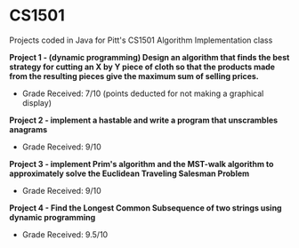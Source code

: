 # CS1501
Projects coded in Java for Pitt's CS1501 Algorithm Implementation class


**Project 1 - (dynamic programming) Design an algorithm that finds the best strategy for cutting an X by Y piece of cloth
so that the products made from the resulting pieces give the maximum sum of selling prices.**
- Grade Received: 7/10 (points deducted for not making a graphical display)

**Project 2 - implement a hastable and write a program that unscrambles anagrams**
- Grade Received: 9/10

**Project 3 - implement Prim's algorithm and the MST-walk algorithm to approximately solve the Euclidean Traveling Salesman Problem**
- Grade Received: 9/10

**Project 4 - Find the Longest Common Subsequence of two strings using dynamic programming**
- Grade Received: 9.5/10
